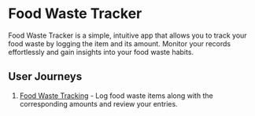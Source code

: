 # Food Waste Tracker

Food Waste Tracker is a simple, intuitive app that allows you to track your food waste by logging the item and its amount. Monitor your records effortlessly and gain insights into your food waste habits.

## User Journeys

1. [Food Waste Tracking](docs/journeys/food-waste-tracking.md) - Log food waste items along with the corresponding amounts and review your entries.